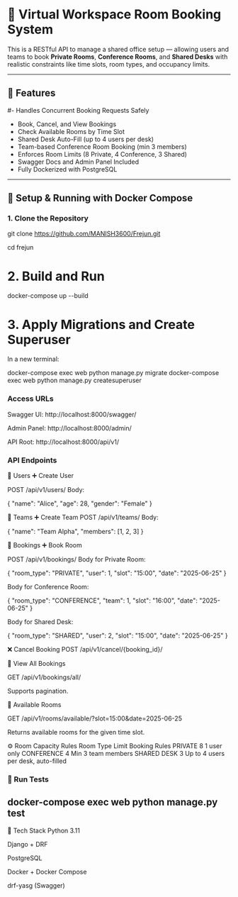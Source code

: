 # 🏢 Virtual Workspace Room Booking System

This is a RESTful API to manage a shared office setup — allowing users and teams to book **Private Rooms**, **Conference Rooms**, and **Shared Desks** with realistic constraints like time slots, room types, and occupancy limits.

---

## 🚀 Features
#- Handles Concurrent Booking Requests Safely
- Book, Cancel, and View Bookings
- Check Available Rooms by Time Slot
- Shared Desk Auto-Fill (up to 4 users per desk)
- Team-based Conference Room Booking (min 3 members)
- Enforces Room Limits (8 Private, 4 Conference, 3 Shared)
- Swagger Docs and Admin Panel Included
- Fully Dockerized with PostgreSQL

---



## 🐳 Setup & Running with Docker Compose

### 1. Clone the Repository

git clone https://github.com/MANISH3600/Frejun.git

 cd frejun

# 2. Build and Run
 docker-compose up --build


# 3. Apply Migrations and Create Superuser
In a new terminal:

 docker-compose exec web python manage.py migrate
 docker-compose exec web python manage.py createsuperuser


### Access URLs
Swagger UI: http://localhost:8000/swagger/

Admin Panel: http://localhost:8000/admin/

API Root: http://localhost:8000/api/v1/





### API Endpoints
📌 Users
➕ Create User

POST /api/v1/users/
Body:

{
  "name": "Alice",
  "age": 28,
  "gender": "Female"
}

👥 Teams
➕ Create Team
POST /api/v1/teams/
Body:

{
  "name": "Team Alpha",
  "members": [1, 2, 3]
}


📅 Bookings
➕ Book Room

POST /api/v1/bookings/
Body for Private Room:


{
  "room_type": "PRIVATE",
  "user": 1,
  "slot": "15:00",
  "date": "2025-06-25"
}

Body for Conference Room:

{
  "room_type": "CONFERENCE",
  "team": 1,
  "slot": "16:00",
  "date": "2025-06-25"
}

Body for Shared Desk:

{
  "room_type": "SHARED",
  "user": 2,
  "slot": "15:00",
  "date": "2025-06-25"
}


❌ Cancel Booking
POST /api/v1/cancel/{booking_id}/

📖 View All Bookings

GET /api/v1/bookings/all/

Supports pagination.


🏢 Available Rooms

GET /api/v1/rooms/available/?slot=15:00&date=2025-06-25

Returns available rooms for the given time slot.



⚙️ Room Capacity Rules
Room Type	Limit	Booking Rules
PRIVATE	8	1 user only
CONFERENCE	4	Min 3 team members
SHARED DESK	3	Up to 4 users per desk, auto-filled




### 🧪 Run Tests
## docker-compose exec web python manage.py test


📌 Tech Stack
Python 3.11

Django + DRF

PostgreSQL

Docker + Docker Compose

drf-yasg (Swagger)



